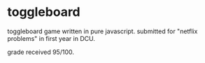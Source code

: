 # toggleboard
toggleboard game written in pure javascript.
submitted for "netflix problems" in first year in DCU. 

grade received 95/100.
